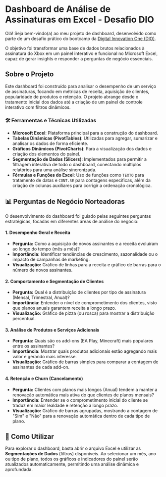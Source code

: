 # Dashboard de Análise de Assinaturas em Excel - Desafio DIO

Olá! Seja bem-vindo(a) ao meu projeto de dashboard, desenvolvido como parte de um desafio prático do bootcamp da [Digital Innovation One (DIO)](https://www.dio.me/).

O objetivo foi transformar uma base de dados brutos relacionados à assinatura do Xbox em um painel interativo e funcional no Microsoft Excel, capaz de gerar insights e responder a perguntas de negócio essenciais.

## Sobre o Projeto

Este dashboard foi construído para analisar o desempenho de um serviço de assinaturas, focando em métricas de receita, aquisição de clientes, popularidade de produtos e retenção. O projeto abrange desde o tratamento inicial dos dados até a criação de um painel de controle interativo com filtros dinâmicos.

### 🛠️ Ferramentas e Técnicas Utilizadas

* **Microsoft Excel**: Plataforma principal para a construção do dashboard.
* **Tabelas Dinâmicas (PivotTables)**: Utilizadas para agregar, sumarizar e analisar os dados de forma eficiente.
* **Gráficos Dinâmicos (PivotCharts)**: Para a visualização dos dados e criação dos elementos do painel.
* **Segmentação de Dados (Slicers)**: Implementados para permitir a filtragem interativa de todo o dashboard, conectando múltiplos relatórios para uma análise sincronizada.
* **Fórmulas e Funções do Excel**: Uso de funções como `TEXTO` para tratamento de datas e `CONT.SE` para contagens específicas, além da criação de colunas auxiliares para corrigir a ordenação cronológica.

## 📊 Perguntas de Negócio Norteadoras

O desenvolvimento do dashboard foi guiado pelas seguintes perguntas estratégicas, focadas em diferentes áreas de análise do negócio:

#### 1. Desempenho Geral e Receita
* **Pergunta:** Como a aquisição de novos assinantes e a receita evoluíram ao longo do tempo (mês a mês)?
* **Importância:** Identificar tendências de crescimento, sazonalidade ou o impacto de campanhas de marketing.
* **Visualização:** Gráfico de linhas para a receita e gráfico de barras para o número de novos assinantes.

#### 2. Comportamento e Segmentação de Clientes
* **Pergunta:** Qual é a distribuição de clientes por tipo de assinatura (Mensal, Trimestral, Anual)?
* **Importância:** Entender o nível de comprometimento dos clientes, visto que planos anuais garantem receita a longo prazo.
* **Visualização:** Gráfico de pizza (ou rosca) para mostrar a distribuição percentual.

#### 3. Análise de Produtos e Serviços Adicionais
* **Pergunta:** Quais são os add-ons (EA Play, Minecraft) mais populares entre os assinantes?
* **Importância:** Mostrar quais produtos adicionais estão agregando mais valor e gerando mais interesse.
* **Visualização:** Gráfico de barras simples para comparar a contagem de assinantes de cada add-on.

#### 4. Retenção e Churn (Cancelamento)
* **Pergunta:** Clientes com planos mais longos (Anual) tendem a manter a renovação automática mais ativa do que clientes de planos mensais?
* **Importância:** Entender se o comprometimento inicial do cliente se traduz em maior lealdade e retenção a longo prazo.
* **Visualização:** Gráfico de barras agrupadas, mostrando a contagem de "Sim" e "Não" para a renovação automática dentro de cada tipo de plano.

## 🚀 Como Utilizar

Para explorar o dashboard, basta abrir o arquivo Excel e utilizar as **Segmentações de Dados** (filtros) disponíveis. Ao selecionar um mês, ano ou tipo de plano, todos os gráficos e indicadores do painel serão atualizados automaticamente, permitindo uma análise dinâmica e aprofundada.